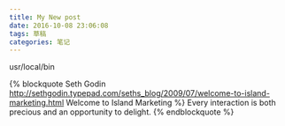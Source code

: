 ```yaml
---
title: My New post
date: 2016-10-08 23:06:08
tags: 草稿
categories: 笔记
---
```

usr/local/bin
<!-- more -->
{% blockquote Seth Godin http://sethgodin.typepad.com/seths_blog/2009/07/welcome-to-island-marketing.html Welcome to Island Marketing %}
Every interaction is both precious and an opportunity to delight.
{% endblockquote %}
